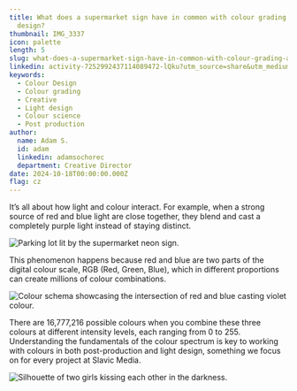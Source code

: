 ```yaml
---
title: What does a supermarket sign have in common with colour grading and light
  design?
thumbnail: IMG_3337
icon: palette
length: 5
slug: what-does-a-supermarket-sign-have-in-common-with-colour-grading-and-light-design
linkedin: activity-7252992437114089472-lQku?utm_source=share&utm_medium=member_desktop
keywords:
  - Colour Design
  - Colour grading
  - Creative
  - Light design
  - Colour science
  - Post production
author:
  name: Adam S.
  id: adam
  linkedin: adamsochorec
  department: Creative Director
date: 2024-10-18T00:00:00.000Z
flag: cz
---
```


It’s all about how light and colour interact. For example, when a strong source of red and blue light are close together, they blend and cast a completely purple light instead of staying distinct.

![Parking lot lit by the supermarket neon sign.](https://cdn.slavic.media/img/IMG_3337/public "Red + Blue = Violet")

This phenomenon happens because red and blue are two parts of the digital colour scale, RGB (Red, Green, Blue), which in different proportions can create millions of colour combinations.

![Colour schema showcasing the intersection of red and blue casting violet colour.](https://cdn.slavic.media/img/colour-blend/public "Red + Blue = Violet")

There are 16,777,216 possible colours when you combine these three colours at different intensity levels, each ranging from 0 to 255. Understanding the fundamentals of the colour spectrum is key to working with colours in both post-production and light design, something we focus on for every project at Slavic Media.

![Silhouette of two girls kissing each other in the darkness.](https://cdn.slavic.media/img/2021-10-01-01825/public "2023 ⋅ Kolding, Denmark ⋅ Soul Mates")

